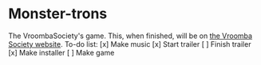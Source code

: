 # Monster-trons
The VroombaSociety's game. This, when finished, will be on [the Vroomba Society website](http://vroombasociety.weebly.com).
To-do list:
[x] Make music
[x] Start trailer
[ ] Finish trailer
[x] Make installer
[ ] Make game
